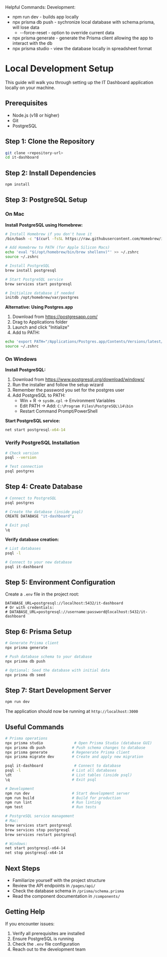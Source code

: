 Helpful Commands:
Development:
- npm run dev - builds app locally
- npx prisma db push - sychronize local database with schema.prisma, will lose data
  - --force-reset - option to override current data
- npx prisma generate - generate the Prisma client allowing the app to interact with the db
- npx prisma studio - view the database locally in spreadsheet format

# Local Development Setup

This guide will walk you through setting up the IT Dashboard application locally on your machine.

## Prerequisites

- Node.js (v18 or higher)
- Git
- PostgreSQL

## Step 1: Clone the Repository

```bash
git clone <repository-url>
cd it-dashboard
```

## Step 2: Install Dependencies

```bash
npm install
```

## Step 3: PostgreSQL Setup

### On Mac

**Install PostgreSQL using Homebrew:**
```bash
# Install Homebrew if you don't have it
/bin/bash -c "$(curl -fsSL https://raw.githubusercontent.com/Homebrew/install/HEAD/install.sh)"

# Add Homebrew to PATH (for Apple Silicon Macs)
echo 'eval "$(/opt/homebrew/bin/brew shellenv)"' >> ~/.zshrc
source ~/.zshrc

# Install PostgreSQL
brew install postgresql

# Start PostgreSQL service
brew services start postgresql

# Initialize database if needed
initdb /opt/homebrew/var/postgres
```

**Alternative: Using Postgres.app**
1. Download from https://postgresapp.com/
2. Drag to Applications folder
3. Launch and click "Initialize"
4. Add to PATH:
```bash
echo 'export PATH="/Applications/Postgres.app/Contents/Versions/latest/bin:$PATH"' >> ~/.zshrc
source ~/.zshrc
```

### On Windows

**Install PostgreSQL:**
1. Download from https://www.postgresql.org/download/windows/
2. Run the installer and follow the setup wizard
3. Remember the password you set for the postgres user
4. Add PostgreSQL to PATH:
   - Win + R → `sysdm.cpl` → Environment Variables
   - Edit PATH → Add: `C:\Program Files\PostgreSQL\14\bin`
   - Restart Command Prompt/PowerShell

**Start PostgreSQL service:**
```cmd
net start postgresql-x64-14
```

### Verify PostgreSQL Installation

```bash
# Check version
psql --version

# Test connection
psql postgres
```

## Step 4: Create Database

```bash
# Connect to PostgreSQL
psql postgres

# Create the database (inside psql)
CREATE DATABASE "it-dashboard";

# Exit psql
\q
```

**Verify database creation:**
```bash
# List databases
psql -l

# Connect to your new database
psql it-dashboard
```

## Step 5: Environment Configuration

Create a `.env` file in the project root:

```env
DATABASE_URL=postgresql://localhost:5432/it-dashboard
# Or with credentials:
# DATABASE_URL=postgresql://username:password@localhost:5432/it-dashboard
```

## Step 6: Prisma Setup

```bash
# Generate Prisma client
npx prisma generate

# Push database schema to your database
npx prisma db push

# Optional: Seed the database with initial data
npx prisma db seed
```

## Step 7: Start Development Server

```bash
npm run dev
```

The application should now be running at `http://localhost:3000`

## Useful Commands

```bash
# Prisma operations
npx prisma studio              # Open Prisma Studio (database GUI)
npx prisma db push            # Push schema changes to database  
npx prisma generate           # Regenerate Prisma client
npx prisma migrate dev        # Create and apply new migration

psql it-dashboard              # Connect to database
psql -l                       # List all databases
\dt                           # List tables (inside psql)
\q                            # Exit psql

# Development
npm run dev                   # Start development server
npm run build                 # Build for production
npm run lint                  # Run linting
npm test                      # Run tests

# PostgreSQL service management
# Mac:
brew services start postgresql
brew services stop postgresql
brew services restart postgresql

# Windows:
net start postgresql-x64-14
net stop postgresql-x64-14
```

## Next Steps

- Familiarize yourself with the project structure
- Review the API endpoints in `/pages/api/`
- Check the database schema in `/prisma/schema.prisma`
- Read the component documentation in `/components/`

## Getting Help

If you encounter issues:
1. Verify all prerequisites are installed
2. Ensure PostgreSQL is running
3. Check the `.env` file configuration
4. Reach out to the development team